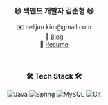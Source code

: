 <h3 align="center">😄 백엔드 개발자 김준형 😄</h3>

<div align="center">

:envelope: nelljun.kim<hi>@gmail.com
<br>
:link: [Blog](https://nelljundev.tistory.com)
<br>
:link: [Resume](https://nelljun.notion.site/d8db0d57b2ae4af0a03969364c5b4d40)
  
</div>

<br>

<h3 align="center">🛠 Tech Stack 🛠</h3>

<div align="center">

  ![Java](https://img.shields.io/badge/-Java-007396?style=flat-square&logo=Java&logoColor=ffffff)
  ![Spring](https://img.shields.io/badge/-Spring-6DB33F?style=flat-square&logo=Spring&logoColor=ffffff)
  ![MySQL](https://img.shields.io/badge/-MySQL-4479A1?style=flat-square&logo=MySQL&logoColor=ffffff)
  ![Git](https://img.shields.io/badge/-Git-F05032?style=flat-square&logo=git&logoColor=ffffff)
  
</div>

<!--
**nelljun/nelljun** is a ✨ _special_ ✨ repository because its `README.md` (this file) appears on your GitHub profile.

Here are some ideas to get you started:

- 🔭 I’m currently working on ...
- 🌱 I’m currently learning ...
- 👯 I’m looking to collaborate on ...
- 🤔 I’m looking for help with ...
- 💬 Ask me about ...
- 📫 How to reach me: ...
- 😄 Pronouns: ...
- ⚡ Fun fact: ...
-->
